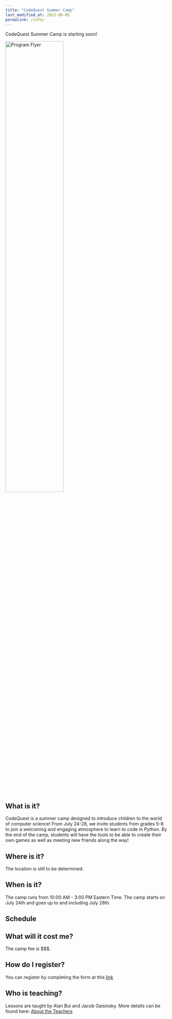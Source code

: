 ```yaml
---
title: "CodeQuest Summer Camp"
last_modified_at: 2023-06-05
permalink: /info/
---
```


CodeQuest Summer Camp is starting soon! 

<img src="https://alanbui1.github.io/codequest/assets/images/flyer_v1.png" alt="Program Flyer" height = "60%" width = "60%"> 

<h2>What is it?</h2>

CodeQuest is a summer camp designed to introduce children to the world of computer science! From July 24-28, we invite students from grades 5-8 to join a welcoming and engaging atmosphere to learn to code in Python. By the end of the camp, students will have the tools to be able to create their own games as well as meeting new friends along the way!

<h2>Where is it?</h2>

The location is still to be determined.
<!-- <a href="https://goo.gl/maps/YyF3MtTgnUew8BHx7">Google Maps </a> -->

<h2>When is it?</h2>

The camp runs from 10:00 AM - 3:00 PM Eastern Time. The camp starts on July 24th and goes up to and including July 28th.

<h2>Schedule</h2>

<!-- Link to schedule -->

<h2>What will it cost me?</h2>

The camp fee is $$$.

<h2>How do I register?</h2>

You can register by completing the form at this [link](https://forms.gle/Lgg5xtNiUYxsfXLk6)

<h2>Who is teaching?</h2>

Lessons are taught by Alan Bui and Jacob Gaisinsky. More details can be found here: <a href = "/about/#alan-bui">About the Teachers</a>